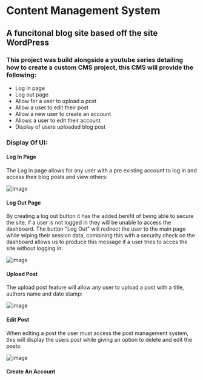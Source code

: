 # Content Management System

## A funcitonal blog site based off the site WordPress

### This project was build alongside a youtube series detailing how to create a custom CMS project, this CMS will provide the following:

* Log in page
* Log out page
* Allow for a user to upload a post
* Allow a user to edit their post
* Allow a new user to create an account
* Allows a user to edit their account
* Display of users uploaded blog post

### Display Of UI:

#### Log In Page

The Log in page allows for any user with a pre existing account to log in and access their blog posts and view others:

![image](https://github.com/user-attachments/assets/c74ea3bb-0c2f-4c86-ba50-c41ef8b9b963)

#### Log Out Page

By creating a log out button it has the added benifit of being able to secure the site, if a user is not logged in they will be unable to access the dashboard.
The button "Log Out" will redirect the user to the main page while wiping their session data, combining this with a security check on the dashboard allows us to produce this message if a user tries to acces the site without logging in:

![image](https://github.com/user-attachments/assets/7e087e32-0313-47b0-ae39-678841357dc5)

#### Upload Post

The upload post feature will allow any user to upload a post with a title, authors name and date stamp:

![image](https://github.com/user-attachments/assets/a3802e7d-de25-4255-abfd-9644b56d3197)

#### Edit Post

When editing a post the user must access the post management system, this will display the users post while giving an option to delete and edit the posts:

![image](https://github.com/user-attachments/assets/3952949a-6408-4def-94ce-d33fbe52539d)

#### Create An Account

